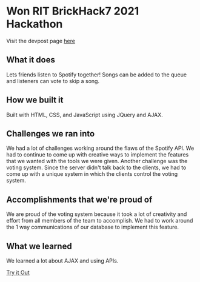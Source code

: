 # Won RIT BrickHack7 2021 Hackathon
Visit the devpost page [here](https://devpost.com/software/tempo-rl5q2m?ref_content=user-portfolio&ref_feature=in_progress)
## What it does
Lets friends listen to Spotify together! Songs can be added to the queue and listeners can vote to skip a song.

## How we built it
Built with HTML, CSS, and JavaScript using JQuery and AJAX.

## Challenges we ran into
We had a lot of challenges working around the flaws of the Spotify API. We had to continue to come up with creative ways to implement the features that we wanted with the tools we were given. Another challenge was the voting system. Since the server didn't talk back to the clients, we had to come up with a unique system in which the clients control the voting system.

## Accomplishments that we're proud of
We are proud of the voting system because it took a lot of creativity and effort from all members of the team to accomplish. We had to work around the 1 way communications of our database to implement this feature.

## What we learned
We learned a lot about AJAX and using APIs.

[Try it Out](https://devanturtle7.github.io/BrickHack7/)
